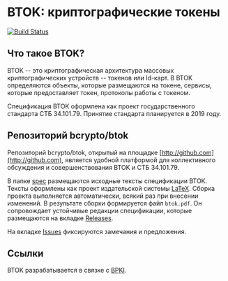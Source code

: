 BTOK: криптографические токены
==============================

[![Build Status](https://travis-ci.org/bcrypto/btok.svg?branch=master)](https://travis-ci.org/bcrypto/btok)

Что такое BTOK?
---------------

BTOK -- это криптографическая архитектура массовых криптографических
устройств -- токенов или Id-карт. В BTOK определяются объекты, которые 
размещаются на токене, сервисы, которые предоставляет токен, протоколы 
работы с токеном.

Спецификация BTOK оформлена как проект государственного стандарта
СТБ 34.101.79. Принятие стандарта планируется в 2019 году.

Репозиторий bcrypto/btok
------------------------

Репозиторий bcrypto/btok, открытый на площадке
[http://github.com](http://github.com), является удобной платформой для
коллективного обсуждения и совершенствования BTOK и СТБ 34.101.79.

В папке [spec](spec) размещаются исходные тексты спецификации BTOK. 
Тексты оформлены как проект издательской системы
[LaTeX](https://ru.wikipedia.org/wiki/LaTeX). Сборка проекта выполняется
автоматически, всякий раз при внесении изменений.  В результате сборки
формируется файл `btok.pdf`. Он сопровождает устойчивые редакции
спецификации, которые размещаются на вкладке
[Releases](https://github.com/bcrypto/btok/releases).

На вкладке [Issues](https://github.com/bcrypto/btok/issues)
фиксируются замечания и предложения. 

Ссылки
------

BTOK разрабатывается в связке с [BPKI](http://github.com/bcrypto/bpki).

